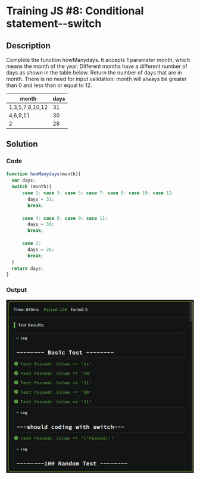 # Training JS #8: Conditional statement--switch

## Description

Complete the function howManydays. It accepts 1 parameter month, which means the month of the year. Different months have a different number of days as shown in the table below. Return the number of days that are in month. There is no need for input validation: month will always be greater than 0 and less than or equal to 12.


|    month      |    days     |
|---------------|-------------|
|1,3,5,7,8,10,12|     31      |
|4,6,9,11       |     30      |
|2              |     28      | 


## Solution

### Code

```JavaScript
function howManydays(month){
  var days;
  switch (month){
      case 1: case 3: case 5: case 7: case 8: case 10: case 12:
        days = 31;
        break;
      
      case 4: case 6: case 9: case 11:
        days = 30;
        break;
  
      case 2:
        days = 28;
        break;
  }
  return days;
}
```

### Output

<img src="./../Images/switch.png" alt="drawing"/><br>